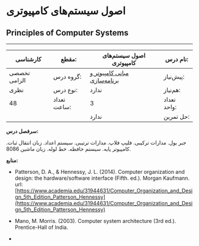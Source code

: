 # اصول سیستم‌های کامپیوتری
## Principles of Computer Systems
_______________________________________________________________________________
| کارشناسی     | مقطع:       | اصول سیستم‌های کامپیوتری                                                                        | نام درس:    |
| ------------ | ----------- | ----------------------------------------------------------------------------------------------- | ----------- |
| تخصصی الزامی | گروه درس:   | [مبانی کامپیوتر و برنامه‌سازی](../docs/curriculum/base/Fundamentals-of-Computer-Programming.md) | پیش‌نیاز:   |
| نظری         | نوع درس:    | ندارد                                                                                           | هم‌نیاز:    |
| 48           | تعداد ساعت: | 3                                                                                               | تعداد واحد: |
|              |             |  ندارد                                                                                          | حل تمرین:   |

**سرفصل درس:**

جبر بول. مدارات ترکیبی. فلیپ فلاپ. مدارات ترتیبی. سیستم اعداد. زبان انتقال ثبات. کامپیوتر پایه. سیستم حافظه. خط لوله. زبان ماشین 8086.

**منابع:**


- Patterson, D. A., & Hennessy, J. L. (2014). Computer organization and design: the hardware/software interface (Fifth. ed.). Morgan Kaufmann.  url: [https://www.academia.edu/31944631/Computer_Organization_and_Design_5th_Edition_Patterson_Hennessy](https://www.academia.edu/31944631/Computer_Organization_and_Design_5th_Edition_Patterson_Hennessy)

- Mano, M. Morris. (2003). Computer system architecture (3rd ed.). Prentice-Hall of India.


- 
